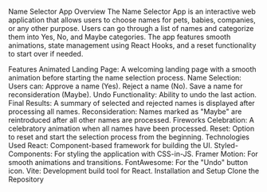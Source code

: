 Name Selector App
Overview
The Name Selector App is an interactive web application that allows users to choose names for pets, babies, companies, or any other purpose. Users can go through a list of names and categorize them into Yes, No, and Maybe categories. The app features smooth animations, state management using React Hooks, and a reset functionality to start over if needed.

Features
Animated Landing Page: A welcoming landing page with a smooth animation before starting the name selection process.
Name Selection: Users can:
Approve a name (Yes).
Reject a name (No).
Save a name for reconsideration (Maybe).
Undo Functionality: Ability to undo the last action.
Final Results: A summary of selected and rejected names is displayed after processing all names.
Reconsideration: Names marked as "Maybe" are reintroduced after all other names are processed.
Fireworks Celebration: A celebratory animation when all names have been processed.
Reset: Option to reset and start the selection process from the beginning.
Technologies Used
React: Component-based framework for building the UI.
Styled-Components: For styling the application with CSS-in-JS.
Framer Motion: For smooth animations and transitions.
FontAwesome: For the "Undo" button icon.
Vite: Development build tool for React.
Installation and Setup
Clone the Repository
